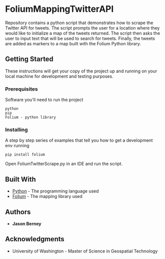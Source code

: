 # FoliumMappingTwitterAPI

Repository contains a python script that demonstrates how to scrape the Twitter API for tweets. The script prompts the user for a location where they would like to initialize a map of the tweets returned. The script then asks the user to input text that will be used to search for tweets. Finally, the tweets are added as markers to a map built with the Folium Python library. 

## Getting Started

These instructions will get your copy of the project up and running on your local machine for development and testing purposes.

### Prerequisites

Software you'll need to run the project

```
python
pip
Folium - python library
```

### Installing

A step by step series of examples that tell you how to get a development env running

```
pip install folium
```

Open FoliumTwitterScrape.py in an IDE and run the script.

## Built With

* [Python](https://www.python.org/) - The programming language used
* [Folium](https://folium.readthedocs.io/en/latest/) - The mapping library used

## Authors

* **Jason Berney**

## Acknowledgments

* University of Washington - Master of Science in Geospatial Technology


